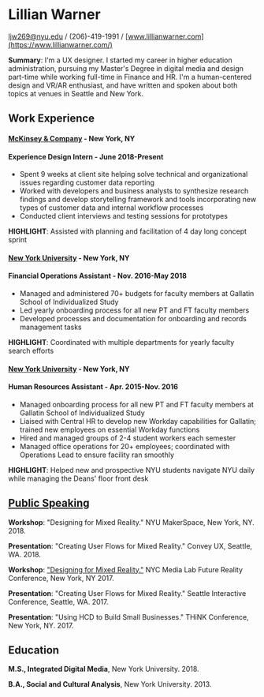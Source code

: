 # Lillian Warner



[ljw269@nyu.edu](ljw269@nyu.edu)  / (206)-419-1991 / [www.lillianwarner.com](https://www.lillianwarner.com/)

**Summary**: I'm a UX designer. I started my career in higher education administration, pursuing my Master's Degree in digital media and design part-time while working full-time in Finance and HR. I'm a human-centered design and VR/AR enthusiast, and have written and spoken about both topics at venues in Seattle and New York. 

## Work Experience

#### [McKinsey & Company](www.mckinsey.com) - New York, NY

#### Experience Design Intern - June 2018-Present

- Spent 9 weeks at client site helping solve technical and organizational issues regarding customer data reporting 
- Worked with developers and business analysts to synthesize research findings and  develop storytelling framework and tools incorporating new types of customer data and internal workflow processes
- Conducted client interviews and testing sessions for prototypes

**HIGHLIGHT**: Assisted with planning and facilitation of 4 day long concept sprint


#### [New York University](www.nyu.edu) - New York, NY

#### Financial Operations Assistant - Nov. 2016-May 2018
- Managed and administered 70+ budgets for faculty members at Gallatin School of Individualized Study
- Led yearly onboarding process for all new PT and FT faculty members
- Developed processes and documentation for onboarding and records management tasks

**HIGHLIGHT**: Coordinated with multiple departments for yearly faculty search efforts

#### [New York University](www.nyu.edu) - New York, NY

#### Human Resources Assistant - Apr. 2015-Nov. 2016

- Managed onboarding process for all new PT and FT faculty members at Gallatin School of Individualized Study
- Liaised with Central HR to develop new Workday capabilities for Gallatin; trained new employees on essential Workday functions
- Hired and managed groups of 2-4 student workers each semester
- Managed office operations for 20+ employees; coordinated with Operations Lead to ensure facility ran smoothly

**HIGHLIGHT**: Helped new and prospective NYU students navigate NYU daily while managing the Deans' floor front desk

## [Public Speaking](https://www.lillianwarner.com/writing)

**Workshop**: "Designing for Mixed Reality." NYU MakerSpace, New York, NY. 2018. 

**Presentation**: "Creating User Flows for Mixed Reality." Convey UX, Seattle, WA. 2018.

**Workshop**: ["Designing for Mixed Reality."](https://www.lillianwarner.com/mixed-reality-userflows) NYC Media Lab Future Reality Conference, New York, NY 2017.

**Presentation**: "Creating User Flows for Mixed Reality." Seattle Interactive Conference, Seattle, WA. 2017. 

**Presentation**: "Using HCD to Build Small Businesses." THiNK Conference, New York, NY. 2017. 

## Education


**M.S., Integrated Digital Media**, New York University. 2018.

**B.A., Social and Cultural Analysis**, New  York University. 2013. 


